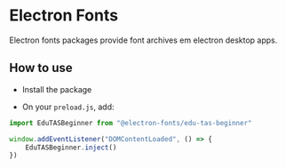 # Electron Fonts

Electron fonts packages provide font archives em electron desktop apps.

## How to use

* Install the package

* On your `preload.js`, add:

```ts
import EduTASBeginner from "@electron-fonts/edu-tas-beginner"

window.addEventListener("DOMContentLoaded", () => {
    EduTASBeginner.inject()
})
```